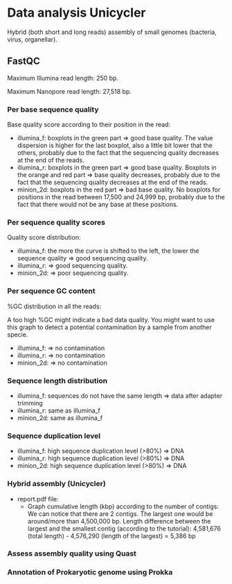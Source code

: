 # Data analysis Unicycler

Hybrid (both short and long reads) assembly of small genomes (bacteria, virus, organellar).

## FastQC

Maximum Illumina read length: 250 bp.

Maximum Nanopore read length: 27,518 bp. 

### Per base sequence quality

Base quality score according to their position in the read:
- illumina_f: boxplots in the green part => good base quality. The value dispersion is higher for the last boxplot, also a little bit lower that the others, probably due to the fact that the sequencing quality decreases at the end of the reads.
- illumina_r: boxplots in the green part => good base quality. Boxplots in the orange and red part => base quality decreases, probably due to the fact that the sequencing quality decreases at the end of the reads.
- minion_2d: boxplots in the red part => bad base quality. No boxplots for positions in the read between 17,500 and 24,999 bp, probably due to the fact that there would not be any base at these positions.

### Per sequence quality scores

Quality score distribution:
- illumina_f: the more the curve is shifted to the left, the lower the sequence quality => good sequencing quality.
- illumina_r: => good sequencing quality.
- minion_2d: => poor sequencing quality.

### Per sequence GC content

%GC distribution in all the reads:

A too high %GC might indicate a bad data quality. 
You might want to use this graph to detect a potential contamination by a sample from another specie.

- illumina_f: => no contamination  
- illumina_r: => no contamination
- minion_2d: => no contamination

### Sequence length distribution

- illumina_f: sequences do not have the same length => data after adapter trimming
- illumina_r: same as illumina_f
- minion_2d: same as illumina_f

### Sequence duplication level

- illumina_f: high sequence duplication level (>80%) => DNA
- illumina_r: high sequence duplication level (>80%) => DNA
- minion_2d: high sequence duplication level (>80%) => DNA

### Hybrid assembly (Unicycler)

- report.pdf file:
    - Graph cumulative length (kbp) according to the number of contigs:
    We can notice that there are 2 contigs. The largest one would be around/more than 4,500,000 bp.
    Length difference between the largest and the smallest contig (according to the tutorial): 4,581,676 (total length) - 4,576,290 (length of the largest) = 5,386 bp 

### Assess assembly quality using Quast

### Annotation of Prokaryotic genome using Prokka
